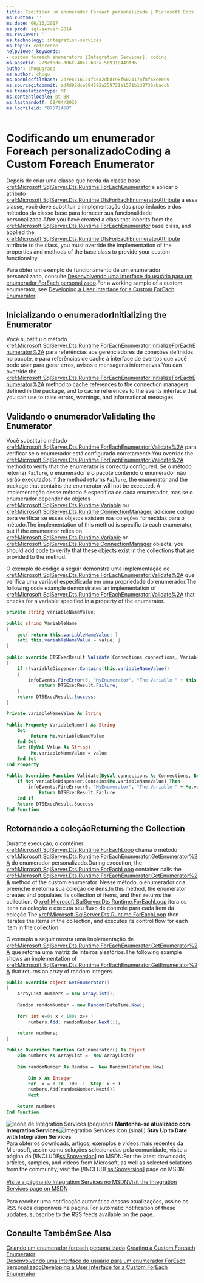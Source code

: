 ```yaml
---
title: Codificar um enumerador Foreach personalizado | Microsoft Docs
ms.custom: ''
ms.date: 06/13/2017
ms.prod: sql-server-2014
ms.reviewer: ''
ms.technology: integration-services
ms.topic: reference
helpviewer_keywords:
- custom foreach enumerators [Integration Services], coding
ms.assetid: 279cf6de-d06f-40e7-b8ca-569310449f36
author: chugugrace
ms.author: chugu
ms.openlocfilehash: 2b7e6c16124f4682dbdc98f602417bf8f68ce099
ms.sourcegitcommit: ad4d92dce894592a259721a1571b1d8736abacdb
ms.translationtype: MT
ms.contentlocale: pt-BR
ms.lasthandoff: 08/04/2020
ms.locfileid: "87571458"
---
```

# <a name="coding-a-custom-foreach-enumerator"></a><span data-ttu-id="7bdcb-102">Codificando um enumerador Foreach personalizado</span><span class="sxs-lookup"><span data-stu-id="7bdcb-102">Coding a Custom Foreach Enumerator</span></span>
  <span data-ttu-id="7bdcb-103">Depois de criar uma classe que herda da classe base <xref:Microsoft.SqlServer.Dts.Runtime.ForEachEnumerator> e aplicar o atributo <xref:Microsoft.SqlServer.Dts.Runtime.DtsForEachEnumeratorAttribute> a essa classe, você deve substituir a implementação das propriedades e dos métodos da classe base para fornecer sua funcionalidade personalizada.</span><span class="sxs-lookup"><span data-stu-id="7bdcb-103">After you have created a class that inherits from the <xref:Microsoft.SqlServer.Dts.Runtime.ForEachEnumerator> base class, and applied the <xref:Microsoft.SqlServer.Dts.Runtime.DtsForEachEnumeratorAttribute> attribute to the class, you must override the implementation of the properties and methods of the base class to provide your custom functionality.</span></span>  
  
 <span data-ttu-id="7bdcb-104">Para obter um exemplo de funcionamento de um enumerador personalizado, consulte [Desenvolvendo uma interface do usuário para um enumerador ForEach personalizado](developing-a-user-interface-for-a-custom-foreach-enumerator.md).</span><span class="sxs-lookup"><span data-stu-id="7bdcb-104">For a working sample of a custom enumerator, see [Developing a User Interface for a Custom ForEach Enumerator](developing-a-user-interface-for-a-custom-foreach-enumerator.md).</span></span>  
  
## <a name="initializing-the-enumerator"></a><span data-ttu-id="7bdcb-105">Inicializando o enumerador</span><span class="sxs-lookup"><span data-stu-id="7bdcb-105">Initializing the Enumerator</span></span>  
 <span data-ttu-id="7bdcb-106">Você substitui o método <xref:Microsoft.SqlServer.Dts.Runtime.ForEachEnumerator.InitializeForEachEnumerator%2A> para referências aos gerenciadores de conexões definidos no pacote, e para referências de cache à interface de eventos que você pode usar para gerar erros, avisos e mensagens informativas.</span><span class="sxs-lookup"><span data-stu-id="7bdcb-106">You can override the <xref:Microsoft.SqlServer.Dts.Runtime.ForEachEnumerator.InitializeForEachEnumerator%2A> method to cache references to the connection managers defined in the package, and to cache references to the events interface that you can use to raise errors, warnings, and informational messages.</span></span>  
  
## <a name="validating-the-enumerator"></a><span data-ttu-id="7bdcb-107">Validando o enumerador</span><span class="sxs-lookup"><span data-stu-id="7bdcb-107">Validating the Enumerator</span></span>  
 <span data-ttu-id="7bdcb-108">Você substitui o método <xref:Microsoft.SqlServer.Dts.Runtime.ForEachEnumerator.Validate%2A> para verificar se o enumerador está configurado corretamente.</span><span class="sxs-lookup"><span data-stu-id="7bdcb-108">You override the <xref:Microsoft.SqlServer.Dts.Runtime.ForEachEnumerator.Validate%2A> method to verify that the enumerator is correctly configured.</span></span> <span data-ttu-id="7bdcb-109">Se o método retornar `Failure`, o enumerador e o pacote contendo o enumerador não serão executados.</span><span class="sxs-lookup"><span data-stu-id="7bdcb-109">If the method returns `Failure`, the enumerator and the package that contains the enumerator will not be executed.</span></span> <span data-ttu-id="7bdcb-110">A implementação desse método é específica de cada enumerador, mas se o enumerador depender de objetos <xref:Microsoft.SqlServer.Dts.Runtime.Variable> ou <xref:Microsoft.SqlServer.Dts.Runtime.ConnectionManager>, adicione código para verificar se esses objetos existem nas coleções fornecidas para o método.</span><span class="sxs-lookup"><span data-stu-id="7bdcb-110">The implementation of this method is specific to each enumerator, but if the enumerator relies on <xref:Microsoft.SqlServer.Dts.Runtime.Variable> or <xref:Microsoft.SqlServer.Dts.Runtime.ConnectionManager> objects, you should add code to verify that these objects exist in the collections that are provided to the method.</span></span>  
  
 <span data-ttu-id="7bdcb-111">O exemplo de código a seguir demonstra uma implementação de <xref:Microsoft.SqlServer.Dts.Runtime.ForEachEnumerator.Validate%2A> que verifica uma variável especificada em uma propriedade do enumerador.</span><span class="sxs-lookup"><span data-stu-id="7bdcb-111">The following code example demonstrates an implementation of <xref:Microsoft.SqlServer.Dts.Runtime.ForEachEnumerator.Validate%2A> that checks for a variable specified in a property of the enumerator.</span></span>  
  
```csharp  
private string variableNameValue;  
  
public string VariableName  
{  
    get{ return this.variableNameValue; }  
    set{ this.variableNameValue = value; }  
}  
  
public override DTSExecResult Validate(Connections connections, VariableDispenser variableDispenser, IDTSInfoEvents infoEvents, IDTSLogging log)  
{  
    if (!variableDispenser.Contains(this.variableNameValue))  
    {  
        infoEvents.FireError(0, "MyEnumerator", "The Variable " + this.variableNameValue + " does not exist in the collection.", "", 0);  
            return DTSExecResult.Failure;  
    }  
    return DTSExecResult.Success;  
}  
```  
  
```vb  
Private variableNameValue As String  
  
Public Property VariableName() As String  
    Get   
         Return Me.variableNameValue  
    End Get  
    Set (ByVal Value As String)   
         Me.variableNameValue = value  
    End Set  
End Property  
  
Public Overrides Function Validate(ByVal connections As Connections, ByVal variableDispenser As VariableDispenser, ByVal infoEvents As IDTSInfoEvents, ByVal log As IDTSLogging) As DTSExecResult  
    If Not variableDispenser.Contains(Me.variableNameValue) Then  
        infoEvents.FireError(0, "MyEnumerator", "The Variable " + Me.variableNameValue + " does not exist in the collection.", "", 0)  
            Return DTSExecResult.Failure  
    End If  
    Return DTSExecResult.Success  
End Function  
```  
  
## <a name="returning-the-collection"></a><span data-ttu-id="7bdcb-112">Retornando a coleção</span><span class="sxs-lookup"><span data-stu-id="7bdcb-112">Returning the Collection</span></span>  
 <span data-ttu-id="7bdcb-113">Durante execução, o contêiner <xref:Microsoft.SqlServer.Dts.Runtime.ForEachLoop> chama o método <xref:Microsoft.SqlServer.Dts.Runtime.ForEachEnumerator.GetEnumerator%2A> do enumerador personalizado.</span><span class="sxs-lookup"><span data-stu-id="7bdcb-113">During execution, the <xref:Microsoft.SqlServer.Dts.Runtime.ForEachLoop> container calls the <xref:Microsoft.SqlServer.Dts.Runtime.ForEachEnumerator.GetEnumerator%2A> method of the custom enumerator.</span></span> <span data-ttu-id="7bdcb-114">Nesse método, o enumerador cria, preenche e retorna sua coleção de itens.</span><span class="sxs-lookup"><span data-stu-id="7bdcb-114">In this method, the enumerator creates and populates its collection of items, and then returns the collection.</span></span> <span data-ttu-id="7bdcb-115">O <xref:Microsoft.SqlServer.Dts.Runtime.ForEachLoop> itera os itens na coleção e executa seu fluxo de controle para cada item da coleção.</span><span class="sxs-lookup"><span data-stu-id="7bdcb-115">The <xref:Microsoft.SqlServer.Dts.Runtime.ForEachLoop> then iterates the items in the collection, and executes its control flow for each item in the collection.</span></span>  
  
 <span data-ttu-id="7bdcb-116">O exemplo a seguir mostra uma implementação de <xref:Microsoft.SqlServer.Dts.Runtime.ForEachEnumerator.GetEnumerator%2A> que retorna uma matriz de inteiros aleatórios.</span><span class="sxs-lookup"><span data-stu-id="7bdcb-116">The following example shows an implementation of <xref:Microsoft.SqlServer.Dts.Runtime.ForEachEnumerator.GetEnumerator%2A> that returns an array of random integers.</span></span>  
  
```csharp  
public override object GetEnumerator()  
{  
    ArrayList numbers = new ArrayList();  
  
    Random randomNumber = new Random(DateTime.Now);  
  
    for( int x=0; x < 100; x++ )  
        numbers.Add( randomNumber.Next());  
  
    return numbers;  
}  
```  
  
```vb  
Public Overrides Function GetEnumerator() As Object  
    Dim numbers As ArrayList =  New ArrayList()   
  
    Dim randomNumber As Random =  New Random(DateTime.Now)   
  
        Dim x As Integer  
        For  x = 0 To  100- 1  Step  x + 1  
        numbers.Add(randomNumber.Next())  
        Next  
  
    Return numbers  
End Function  
```  
  
<span data-ttu-id="7bdcb-117">![Ícone de Integration Services (pequeno)](../../media/dts-16.gif "Ícone do Integration Services (pequeno)")  **Mantenha-se atualizado com Integration Services**</span><span class="sxs-lookup"><span data-stu-id="7bdcb-117">![Integration Services icon (small)](../../media/dts-16.gif "Integration Services icon (small)")  **Stay Up to Date with Integration Services**</span></span><br /> <span data-ttu-id="7bdcb-118">Para obter os downloads, artigos, exemplos e vídeos mais recentes da Microsoft, assim como soluções selecionadas pela comunidade, visite a página do [!INCLUDE[ssISnoversion](../../../includes/ssisnoversion-md.md)] no MSDN:</span><span class="sxs-lookup"><span data-stu-id="7bdcb-118">For the latest downloads, articles, samples, and videos from Microsoft, as well as selected solutions from the community, visit the [!INCLUDE[ssISnoversion](../../../includes/ssisnoversion-md.md)] page on MSDN:</span></span><br /><br /> [<span data-ttu-id="7bdcb-119">Visite a página do Integration Services no MSDN</span><span class="sxs-lookup"><span data-stu-id="7bdcb-119">Visit the Integration Services page on MSDN</span></span>](https://go.microsoft.com/fwlink/?LinkId=136655)<br /><br /> <span data-ttu-id="7bdcb-120">Para receber uma notificação automática dessas atualizações, assine os RSS feeds disponíveis na página.</span><span class="sxs-lookup"><span data-stu-id="7bdcb-120">For automatic notification of these updates, subscribe to the RSS feeds available on the page.</span></span>  
  
## <a name="see-also"></a><span data-ttu-id="7bdcb-121">Consulte Também</span><span class="sxs-lookup"><span data-stu-id="7bdcb-121">See Also</span></span>  
 <span data-ttu-id="7bdcb-122">[Criando um enumerador foreach personalizado](creating-a-custom-foreach-enumerator.md) </span><span class="sxs-lookup"><span data-stu-id="7bdcb-122">[Creating a Custom Foreach Enumerator](creating-a-custom-foreach-enumerator.md) </span></span>  
 [<span data-ttu-id="7bdcb-123">Desenvolvendo uma interface do usuário para um enumerador ForEach personalizado</span><span class="sxs-lookup"><span data-stu-id="7bdcb-123">Developing a User Interface for a Custom ForEach Enumerator</span></span>](developing-a-user-interface-for-a-custom-foreach-enumerator.md)  
  
  
